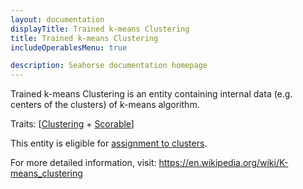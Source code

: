 ```yaml
---
layout: documentation
displayTitle: Trained k-means Clustering
title: Trained k-means Clustering
includeOperablesMenu: true

description: Seahorse documentation homepage
---
```


Trained k-means Clustering is an entity containing internal data (e.g. centers of the clusters)
of k-means algorithm.

Traits:
[[Clustering](../traits/clustering.html) +
[Scorable](../traits/scorable.html)]

This entity is eligible for
[assignment to clusters](../operations/assign_to_clusters.html).

For more detailed information, visit:
<a target="_blank" href="https://en.wikipedia.org/wiki/K-means_clustering">
https://en.wikipedia.org/wiki/K-means_clustering</a>
